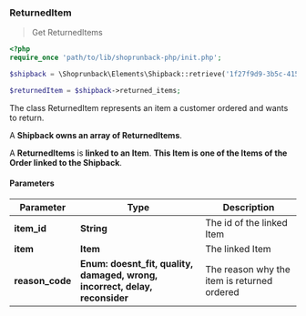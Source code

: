 ### ReturnedItem

> Get ReturnedItems

```php
<?php
require_once 'path/to/lib/shoprunback-php/init.php';

$shipback = \Shoprunback\Elements\Shipback::retrieve('1f27f9d9-3b5c-4152-98b7-760f56967dea');

$returnedItem = $shipback->returned_items;
```

The class ReturnedItem represents an item a customer ordered and wants to return.

A **Shipback owns an array of ReturnedItems**.

A **ReturnedItems** is **linked to an Item**. **This Item is one of the Items of the Order linked to the Shipback**.

#### Parameters

Parameter | Type | Description
-|-|-
**item_id** | **String** | The id of the linked Item
**item** | **Item** | The linked Item
**reason_code** | **Enum: doesnt_fit, quality, damaged, wrong, incorrect, delay, reconsider** | The reason why the item is returned ordered
